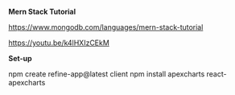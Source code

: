 **Mern Stack Tutorial**

https://www.mongodb.com/languages/mern-stack-tutorial

https://youtu.be/k4lHXIzCEkM

**Set-up**

npm create refine-app@latest client
npm install apexcharts react-apexcharts
